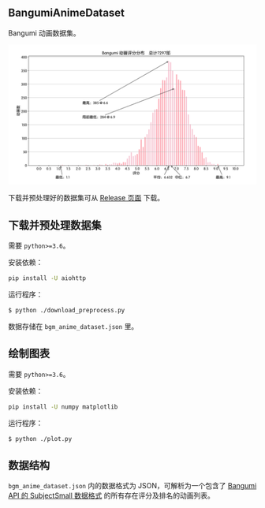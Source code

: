 ## BangumiAnimeDataset

Bangumi 动画数据集。

![效果图](https://github.com/NKID00/BangumiAnimeDataset/raw/main/Figure.png)

下载并预处理好的数据集可从 [Release 页面](https://github.com/NKID00/BangumiAnimeDataset/releases) 下载。

## 下载并预处理数据集

需要 `python>=3.6`。

安装依赖：

```sh
pip install -U aiohttp
```

运行程序：

```sh
$ python ./download_preprocess.py
```

数据存储在 `bgm_anime_dataset.json` 里。

## 绘制图表

需要 `python>=3.6`。

安装依赖：

```sh
pip install -U numpy matplotlib
```

运行程序：

```sh
$ python ./plot.py
```

## 数据结构

`bgm_anime_dataset.json` 内的数据格式为 JSON，可解析为一个包含了 [Bangumi API 的 SubjectSmall 数据格式](https://bangumi.github.io/api/#model-SubjectSmall) 的所有存在评分及排名的动画列表。
